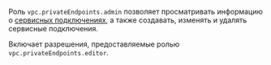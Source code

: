 Роль `vpc.privateEndpoints.admin` позволяет просматривать информацию о [сервисных подключениях](../../../vpc/concepts/private-endpoint.md), а также создавать, изменять и удалять сервисные подключения.

Включает разрешения, предоставляемые ролью `vpc.privateEndpoints.editor`.
